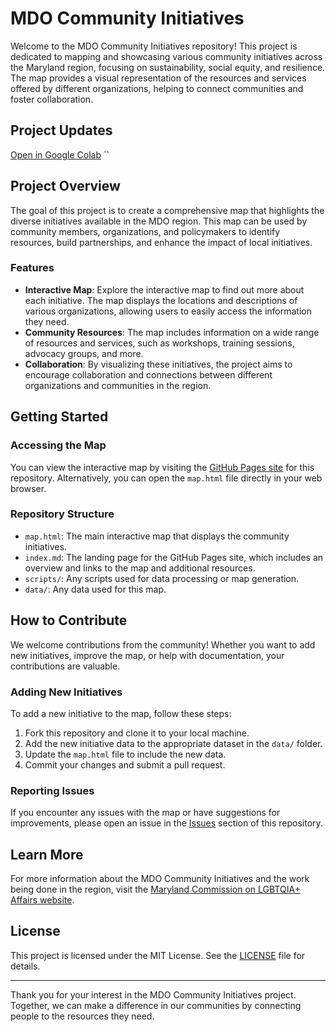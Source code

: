 # MDO Community Initiatives

Welcome to the MDO Community Initiatives repository! This project is dedicated to mapping and showcasing various community initiatives across the Maryland region, focusing on sustainability, social equity, and resilience. The map provides a visual representation of the resources and services offered by different organizations, helping to connect communities and foster collaboration.

## Project Updates
[Open in Google Colab](https://colab.research.google.com/drive/1BW2hUfB-eX6JvqyJi-XXDRJCNPBlo2YH#scrollTo=POXmcoW5DdPS)
``



## Project Overview

The goal of this project is to create a comprehensive map that highlights the diverse initiatives available in the MDO region. This map can be used by community members, organizations, and policymakers to identify resources, build partnerships, and enhance the impact of local initiatives.

### Features

- **Interactive Map**: Explore the interactive map to find out more about each initiative. The map displays the locations and descriptions of various organizations, allowing users to easily access the information they need.
- **Community Resources**: The map includes information on a wide range of resources and services, such as workshops, training sessions, advocacy groups, and more.
- **Collaboration**: By visualizing these initiatives, the project aims to encourage collaboration and connections between different organizations and communities in the region.

## Getting Started

### Accessing the Map

You can view the interactive map by visiting the [GitHub Pages site](https://MEADecarb.github.io/MDOCommunityInitiatives) for this repository. Alternatively, you can open the `map.html` file directly in your web browser.

### Repository Structure

- `map.html`: The main interactive map that displays the community initiatives.
- `index.md`: The landing page for the GitHub Pages site, which includes an overview and links to the map and additional resources.
- `scripts/`: Any scripts used for data processing or map generation.
- `data/`: Any data used for this map. 

## How to Contribute

We welcome contributions from the community! Whether you want to add new initiatives, improve the map, or help with documentation, your contributions are valuable.

### Adding New Initiatives

To add a new initiative to the map, follow these steps:

1. Fork this repository and clone it to your local machine.
2. Add the new initiative data to the appropriate dataset in the `data/` folder.
3. Update the `map.html` file to include the new data.
4. Commit your changes and submit a pull request.

### Reporting Issues

If you encounter any issues with the map or have suggestions for improvements, please open an issue in the [Issues](https://github.com/MEADecarb/MDOCommunityInitiatives/issues) section of this repository.

## Learn More

For more information about the MDO Community Initiatives and the work being done in the region, visit the [Maryland Commission on LGBTQIA+ Affairs website](https://goci.maryland.gov/lgbtq/).

## License

This project is licensed under the MIT License. See the [LICENSE](LICENSE) file for details.

---

Thank you for your interest in the MDO Community Initiatives project. Together, we can make a difference in our communities by connecting people to the resources they need.

